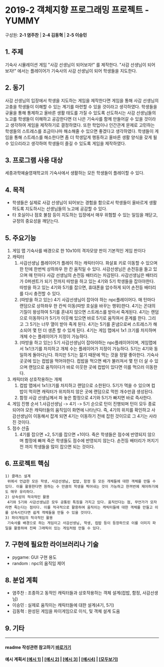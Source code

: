 # 2019-2 객체지향 프로그래밍 프로젝트 - YUMMY
구성원: **2-1 염주찬** | **2-4 김동혁** | **2-5 이승민**

## 1. 주제
기숙사 시뮬레이션 게임 "사감 선생님이 되어보자!" 를 제작한다. "사감 선생님이 되어보자!" 에서는 플레이어가 기숙사의 사감 선생님이 되어 학생들을 지도한다.

## 2. 동기
사감 선생님의 입장에서 학생을 지도하는 게임을 제작한다면 게임을 통해 사감 선생님의 고충을 학생들이 이해할 수 있는 계기를 마련할 수 있을 것이라고 생각하였다. 학생들을 규율을 통해 통제하고 올바른 생활 태도를 가질 수 있도록 선도하시는 사감 선생님들의 노고를 학생들이 이해하고 공감한다면 더 나은 기숙사를 함께 만들어갈 수 있을 것이라고 생각하여 게임을 제작하기로 결정하였다. 또한 학업이나 인간관계 문제로 고민하는 학생들의 스트레스를 조금이나마 해소해줄 수 있으면 좋겠다고 생각하였다. 학생들이 게임을 통해 스트레스를 해소한다면 좀 더 학생답게 행동하고 올바른 생활 양식을 갖게 될 수 있으리라고 생각하여 학생들이 즐길 수 있도록 게임을 제작하였다.

## 3. 프로그램 사용 대상
세종과학예술영재학교의 기숙사에서 생활하는 모든 학생들이 플레이할 수 있다.

## 4. 목적
  * 학생들은 실제로 사감 선생님이 되어보는 경험을 함으로서 학생들이 올바르게 생활하도록 지도하시는 선생님들의 노고에 공감할 수 있다.
  * 타 호실이나 점호 불참 등이 지도하는 입장에서 매우 위험할 수 있는 일임을 깨닫고, 규정의 중요성을 깨닫는다.

## 5. 주요기능
   1) 게임 맵
    기숙사를 배경으로 한 10x10의 격자모양 판이 기본적인 게임 판이다
   2) 캐릭터
      1. 사감선생님
        플레이어가 플레이 하는 캐릭터이다. 화살표 키로 이동할 수 있으며 한 턴에 한번씩 상하좌우 한 칸 움직일 수 있다. 사감선생님은 손전등을 들고 있으며 매 턴마다 사감 선생님의 손전등 배터리는 차감된다. 사감선생님은 배터리가 0퍼센트가 되기 전까지 따방을 하고 있는 4기와 5기 학생들을 잡아야한다. 따방을 하고 있는 4기와 5기를 잡으면, 휴대폰을 압수하게 되어 손전등 배터리를 다시 충전할 수 있다.
      2. (따방을 하고 있는) 4기
        사감선생님이 잡아야 하는 npc플레이어다. 매 턴마다 랜덤으로 상하좌우 한 칸씩 이동(따방 호실을 바꾸는 행위)한다. 4기는 꼰대의 기질이 왕성하여 5기를 혼내지 않으면 스트레스를 받아서 죽게된다. 4기는 랜덤으로 이동하다가 5기가 이웃해 있으면 바로 5기로 움직여서 훈계를 한다. 그리고 그 5기는 너무 열이 받아 죽게 된다. 4기는 5기를 혼냄으로써 스트레스가 해소되어 몇 턴 더 생존 할 수 있게 된다. 4기는 게임 맵에서 1x1 크기를 차지하며 개체 수는 플레이어가 지정이 가능하다.
      3. (따방을 하고 있는) 5기
        사감선생님이 잡아야하는 npc플레이어이며, 게임맵에서 1x1크기를 차지하고 개체 수는 플레이어가 지정이 가능하다. 5기는 4기와 동일하게 돌아다닌다. 하지만 5기는 젊기 때문에 먹는 것을 정말 좋아한다. 기숙사 곳곳에 있는 컵밥을 먹어야한다. 컵밥을 먹으면 배가 불러져서 몇 턴 더 살 수 있으며 랜덤으로 움직이다가 바로 이웃한 곳에 컵밥이 있다면 이를 먹으러 이동한다.
   3) 캐릭터와 상호작용하는 개체
      1. 컵밥
        맵에서 1x1크기를 차지하고 랜덤으로 소한된다. 5기가 먹을 수 있으며 컵밥이 먹히면 캐릭터가 위치하지 않은 곳에 랜덤으로 먹힌 개수만큼 생성된다.
      2. 함정
        사감 선생님께서 파 놓은 함정으로 4기와 5기가 빠지면 바로 즉사한다.
   4) 게임 진행 순서
       1.사감선생님 -> 4기 -> 5기 순으로 턴이 진행되며 턴이 모두 종료되어야 모든 캐릭터들의 움직임이 화면에 나타난다. 즉, 4기의 위치를 확인하고 사감선생님이 이동해서 잡게 되면 4기는 이동하기 전에 잡힌 것이므로 그 4기는 사라진 것이다.
   5) 점수 산출
       1. 4기를 잡으면 +2, 5기를 잡으면 +1이다. 죽은 학생들은 점수에 반영되지 않으며 함정에 빠져 죽은 학생들도 점수에 반영되지 않는다. 손전등 배터리가 꺼지기 전 까지 학생들을 많이 잡으면 되는 것이다.

## 6. 프로젝트 핵심
    1) 클래스 설계
     위에서 언급한 모든 학생, 사감선생님, 컵밥, 함정 등 모든 개체들에 대한 객체를 만들 수 있다. 이를 활용한다면 원하는 수 만큼의 학생을 찍어내는 것이 가능하고 한꺼번에 제어하기에도 매우 유리하다.
    2) 상속성의 적극적인 활용
     4기와 5기와 사감선생님은 모두 공통된 특징을 가지고 있다. 움직인다는 점, 무언가가 모자라면 죽는다는 점이다. 이를 적극적으로 활용하여 움직이는 캐릭터들에 대한 객체를 만들고 이를 상속시킨다면 쉽게 객체들을 만들 수 있을 것이다.
    3) 파이게임의 적극적인 활용
     기숙사를 배경으로 하는 게임이고 사감선생님, 학생, 컵밥 등이 등장하므로 이를 이미지 파일을 활용하여 진짜 그래픽이 있는 게임처럼 만들 수 있다.

## 7. 구현에 필요한 라이브러리나 기술
   + pygame: GUI 구현 용도
   + random : npc의 움직임 제어

## 8. **분업 계획**
+ 염주찬 : 조종하고 동적인 캐릭터들과 상호작용하는 객체 설계(컵밥, 함정, 사감선생님)
+ 이승민 : 실제로 움직이는 캐릭터들에 대한 설계(4기, 5기)
+ 김동혁 : 완성된 게임을 파이게임으로 이식, 및 객체 설계 도움

## 9. 기타


<hr>

#### readme 작성관련 참고하기 [바로가기](https://heropy.blog/2017/09/30/markdown/)

#### 예시 계획서 [[예시 1]](https://docs.google.com/document/d/1hcuGhTtmiTUxuBtr3O6ffrSMahKNhEj33woE02V-84U/edit?usp=sharing) | [[예시 2]](https://docs.google.com/document/d/1FmxTZvmrroOW4uZ34Xfyyk9ejrQNx6gtsB6k7zOvHYE/edit?usp=sharing) | [[예시 3]](https://github.com/goldmango328/2018-OOP-Python-Light) | [[예시4]](https://github.com/ssy05468/2018-OOP-Python-lightbulb) | [[모두보기]](https://github.com/kadragon/oop_project_ex/network/members)
